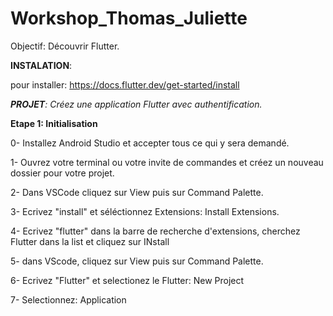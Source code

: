 # Workshop_Thomas_Juliette

Objectif: Découvrir Flutter.

**INSTALATION**: 

pour installer: https://docs.flutter.dev/get-started/install

_**PROJET**: Créez une application Flutter avec authentification._

**Etape 1: Initialisation**

0- Installez Android Studio et accepter tous ce qui y sera demandé.

1- Ouvrez votre terminal ou votre invite de commandes et créez un nouveau dossier pour votre projet.​

2- Dans VSCode cliquez sur View puis sur Command Palette.

3- Ecrivez "install" et séléctionnez Extensions: Install Extensions.

4- Ecrivez "flutter" dans la barre de recherche d'extensions, cherchez Flutter dans la list et cliquez sur INstall

5- dans VScode, cliquez sur View puis sur Command Palette.

6- Ecrivez "Flutter" et selectionez le Flutter: New Project

7- Selectionnez: Application


